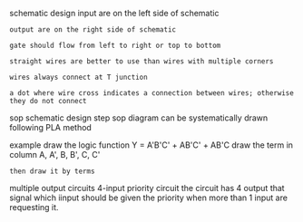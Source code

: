 schematic design
    input are on the left side of schematic
    
    output are on the right side of schematic

    gate should flow from left to right or top to bottom

    straight wires are better to use than wires with multiple corners

    wires always connect at T junction

    a dot where wire cross indicates a connection between wires; otherwise they do not connect

sop schematic design step
    sop diagram can be systematically drawn following PLA method


example draw the logic function Y = A'B'C' + AB'C' + AB'C
    draw the term in column A, A', B, B', C, C'

    then draw it by terms


multiple output circuits
    4-input priority circuit
        the circuit has 4 output that signal which iinput should be given the priority when more than 1 input are requesting it.

        